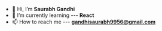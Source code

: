 - 👋 Hi, I’m **Saurabh Gandhi**
- 🌱 I’m currently learning --- **React**
- 📫 How to reach me --- **gandhisaurabh9956@gmail.com**

<!---
saurabhgandhi07/saurabhgandhi07 is a ✨ special ✨ repository because its `README.md` (this file) appears on your GitHub profile.
You can click the Preview link to take a look at your changes.
--->
